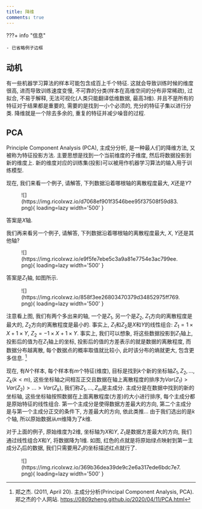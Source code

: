 ```yaml
---
title: 降维
comments: true
---
```


???+ info "信息"

    - 已省略例子边框

## 动机

有一些机器学习算法的样本可能包含成百上千个特征. 这就会导致训练时候的维度很高, 进而导致训练速度变慢, 不可靠的分类(样本在高维空间的分布非常稀疏), 过拟合, 不易于解释, 无法可视化(人类只能翻译低维数据, 最高$3$维). 并且不是所有的特征对于结果都是重要的, 需要的是找到一小个必须的, 充分的特征子集以进行分类. 降维就是一个除去多余的, 重复的特征并减少噪音的过程.

## PCA

Principle Component Analysis (PCA), 主成分分析, 是一种最人们的降维方法, 又被称为特征投影方法. 主要思想是找到一个当前维度的子维度, 然后将数据投影到新的维度上. 新的维度对应的训练集(投影)可以被用作机器学习算法的输入用于训练模型.  

现在, 我们来看一个例子, 请解答, 下列数据沿着哪根轴的离散程度最大, $X$还是$Y$?

<figure markdown='1'>
![](https://img.ricolxwz.io/d7068ef901f3546bee95f37508f59d83.png){ loading=lazy width='500' }
</figure>

答案是$X$轴. 

我们再来看另一个例子, 请解答, 下列数据沿着哪根轴的离散程度最大, $X$, $Y$还是其他轴?

<figure markdown='1'>
![](https://img.ricolxwz.io/e9f5fe7ebe5c3a9a81e7754e3ac799ee.png){ loading=lazy width='500' }
</figure>

答案是$Z_1$轴, 如图所示.

<figure markdown='1'>
![](https://img.ricolxwz.io/858f3ee26803470379d34852975ff769.png){ loading=lazy width='500' }
</figure>

注意看上图, 我们有两个多出来的轴, 一个是$Z_1$, 另一个是$Z_2$, $Z_1$方向的离散程度是最大的, $Z_2$方向的离散程度是最小的. 事实上, $Z_1$和$Z_2$是$X$和$Y$的线性组合: $Z_1=1\times X+1\times Y$, $Z_2=-1\times X+1\times Y$. 事实上, 我们可以想象, 将这些数据投影到$Z_1$轴上, 投影后的值为在$Z_1$轴上的坐标, 投影后的值的方差表示的就是数据的离散程度, 而数据分布越离散, 每个数据点的概率取值就比较小, 此时该分布的熵就更大, 包含更多信息. [^1]

现在, 有$N$个样本, 每个样本有$m$个特征(维度), 目标是找到$k$个新的坐标轴$Z_1, Z_2, ..., Z_k(k<m)$, 这些坐标轴之间相互正交且数据在轴上离散程度的排序为$Var(Z_1)>Var(Z_2)>...>Var(Z_k)$, 我们称$Z_1, ..., Z_m$是主成分. 主成分是在数据中找到的新的坐标轴, 这些坐标轴按照数据在上面离散程度(方差)的大小进行排序, 每个主成分都是原始特征的线性组合. 第一个主成分是使得数据方差最大的方向, 第二个主成分是与第一个主成分正交的条件下, 方差最大的方向, 依此类推... 由于我们选出的是$k$个轴, 所以原始数据从$m$维降为了$k$维. 

对于上面的例子, 原始维度为$2$维, 坐标轴为$X$和$Y$, $Z_1$是数据方差最大的方向, 我们通过线性组合$X$和$Y$, 将数据降为$1$维. 如图, 红色的点就是将原始绿点映射到第一主成分$Z_1$后的数据, 我们只需要用$Z_1$的坐标描述红点就行了.

<figure markdown='1'>
![](https://img.ricolxwz.io/369b36dea39de9c2e6a317ede6bdc7e7.png){ loading=lazy width='500' }
</figure>

[^1]: 郑之杰. (2011, April 20). 主成分分析(Principal Component Analysis, PCA). 郑之杰的个人网站. https://0809zheng.github.io/2020/04/11/PCA.html